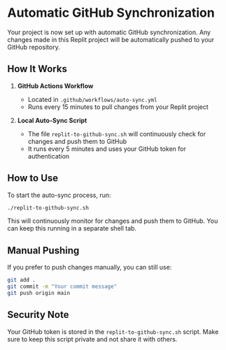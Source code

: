 # Automatic GitHub Synchronization

Your project is now set up with automatic GitHub synchronization. Any changes made in this Replit project will be automatically pushed to your GitHub repository.

## How It Works

1. **GitHub Actions Workflow**
   - Located in `.github/workflows/auto-sync.yml`
   - Runs every 15 minutes to pull changes from your Replit project

2. **Local Auto-Sync Script**
   - The file `replit-to-github-sync.sh` will continuously check for changes and push them to GitHub
   - It runs every 5 minutes and uses your GitHub token for authentication

## How to Use

To start the auto-sync process, run:

```bash
./replit-to-github-sync.sh
```

This will continuously monitor for changes and push them to GitHub. You can keep this running in a separate shell tab.

## Manual Pushing

If you prefer to push changes manually, you can still use:

```bash
git add .
git commit -m "Your commit message"
git push origin main
```

## Security Note

Your GitHub token is stored in the `replit-to-github-sync.sh` script. Make sure to keep this script private and not share it with others.
